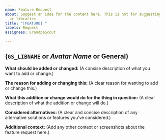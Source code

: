 ```yaml
---
name: Feature Request
about: Suggest an idea for the content here. This is not for suggesting new avatars
  or libraries.
title: "[FEATURE] "
labels: Request
assignees: GrandpaScout

---
```


(`GS_LIBNAME` or *Avatar Name* or General)
----------

**What should be added or changed:**
(A consise description of what you want to add or change.)

**The reason for adding or changing this:**
(A clear reason for wanting to add or change this.)

**What this addition or change would do for the thing in question:**
(A clear description of what the addition or change will do.)

**Considered alternatives:**
(A clear and concise description of any alternative solutions or features you've considered.)

**Additional context:**
(Add any other context or screenshots about the feature request here.)
